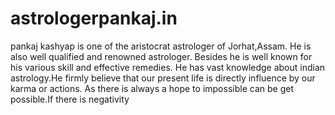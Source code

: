 # astrologerpankaj.in
pankaj kashyap is one of the aristocrat astrologer of Jorhat,Assam. He is also well qualified and renowned astrologer. Besides he is well known for his various skill and effective remedies. He has vast knowledge about indian astrology.He firmly believe that our present life is directly influence by our karma or actions. As there is always a hope to impossible can be get possible.If there is negativity
